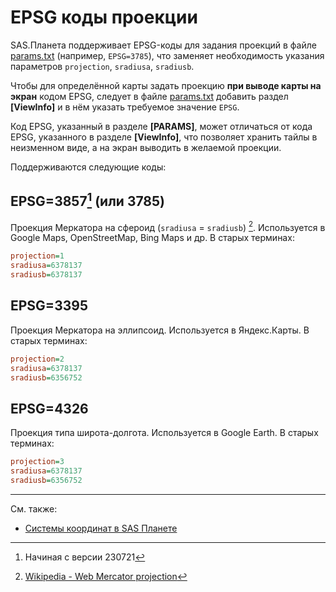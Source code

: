 # EPSG коды проекции

SAS.Планета поддерживает EPSG-коды для задания проекций в файле [params.txt](zmp-params-txt.md) (например, `EPSG=3785`), что заменяет необходимость указания параметров `projection`, `sradiusa`, `sradiusb`.

Чтобы для определённой карты задать проекцию **при выводе карты на экран** кодом EPSG, следует в файле [params.txt](zmp-params-txt.md) добавить раздел **[ViewInfo]** и в нём указать требуемое значение `EPSG`.

Код EPSG, указанный в разделе **[PARAMS]**, может отличаться от кода EPSG, указанного в разделе **[ViewInfo]**, что позволяет хранить тайлы в неизменном виде, а на экран выводить в желаемой проекции. 

Поддерживаются следующие коды:

## EPSG=3857[^1] (или 3785)

Проекция Меркатора на сфероид (`sradiusa` = `sradiusb`) [^2]. Используется в Google Maps, OpenStreetMap, Bing Maps и др. В старых терминах:

```ini
projection=1
sradiusa=6378137
sradiusb=6378137
```

## EPSG=3395

Проекция Меркатора на эллипсоид. Используется в Яндекс.Карты. В старых терминах:

```ini
projection=2
sradiusa=6378137
sradiusb=6356752
```

## EPSG=4326

Проекция типа широта-долгота. Используется в Google Earth. В старых терминах:

```ini
projection=3
sradiusa=6378137
sradiusb=6356752
```

---

См. также:

- [Системы координат в SAS Планете](coordinate-system.md)

[^1]: Начиная с версии 230721  
[^2]: [Wikipedia - Web Mercator projection](https://en.wikipedia.org/wiki/Web_Mercator_projection)
